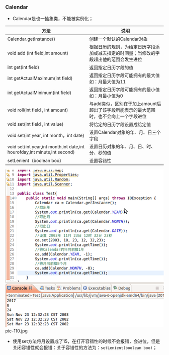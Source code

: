 ### Calendar
+ Calendar是也一抽象类，不能被实例化；

|方法|说明|
|------|------|
|Calendar.getInstance()|创建一个默认的Calendar对象|
|void add (int field,int amount)|根据日历的规则，为给定日历字段添加或减去指定的时间量；当修改的字段超出他的范围会发生进位|
|int get(int field)|返回指定日历字段的值|
|int getActualMaximum(int field)|返回指定日历字段可能拥有的最大值如：月最大值为11|
|int getActualMinimum(int field)|返回指定日历字段可能拥有的最小值如：月最小值为0|
|void roll(int field , int amount)|与add类似，区别在于加上amount后超出了该字段所能表示的最大范围时，也不会向上一个字段进位|
|void set(int field , int value)|将给定的日历字段设置成给定值|
|void set(int year, int month，int date)|设置Calendar对象的年、月、日三个字段|
|void set(int year,int month,int date,int hourofday,int minute,int second)|设置日历对象的年、月、日、时、分、秒的值|
|setLenient（boolean boo）|设置容错性|

![image](https://github.com/ningbaoqi/Java/blob/master/gif/pic-110.jpg) pic-110.jpg

+ 使用set方法将月设置成了15，在打开容错性的时候不会报错，会进位，但是关闭容错性就会报错：关于容错性的方法为：`setLenient(boolean boo)`；
